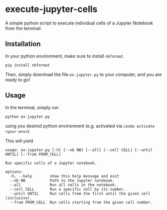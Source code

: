 # execute-jupyter-cells
A simple python script to execute individual cells of a Jupyter Notebook from the terminal.

## Installation

In your python environment, make sure to install `nbformat`.

```
pip install nbformat
```

Then, simply download the file `ex-jupyter.py` to your computer, and you are ready to go!

## Usage

In the terminal, simply run

```python
python ex-jupyter.py
```

using you desired python environment (e.g. activated via `conda activate <your-env>`).

This will yield

```
usage: ex-jupyter.py [-h] [--nb NB] [--all] [--cell CELL] [--until UNTIL] [--from FROM_CELL]

Run specific cells of a Jupyter notebook.

options:
  -h, --help        show this help message and exit
  --nb NB           Path to the Jupyter notebook.
  --all             Run all cells in the notebook.
  --cell CELL       Run a specific cell by its number.
  --until UNTIL     Run cells from the first until the given cell (inclusive).
  --from FROM_CELL  Run cells starting from the given cell number.
```
